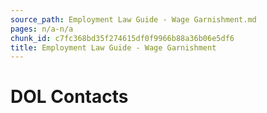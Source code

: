 ```yaml
---
source_path: Employment Law Guide - Wage Garnishment.md
pages: n/a-n/a
chunk_id: c7fc368bd35f274615df0f9966b88a36b06e5df6
title: Employment Law Guide - Wage Garnishment
---
```

# DOL Contacts
